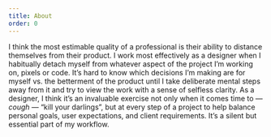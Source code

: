 ```yaml
---
title: About
order: 0
---
```


I think the most estimable quality of a professional is their ability to distance themselves from their product.  I work most effectively as a designer when I habitually detach myself from whatever aspect of the project I’m working on, pixels or code. It’s hard to know which decisions I’m making are for myself vs. the betterment of the product until I take deliberate mental steps away from it and try to view the work with a sense of selfless clarity. As a designer, I think it’s an invaluable exercise not only when it comes time to — *cough* — “kill your darlings”, but at every step of a project to help balance personal goals, user expectations, and client requirements. It’s a silent but essential part of my workflow.